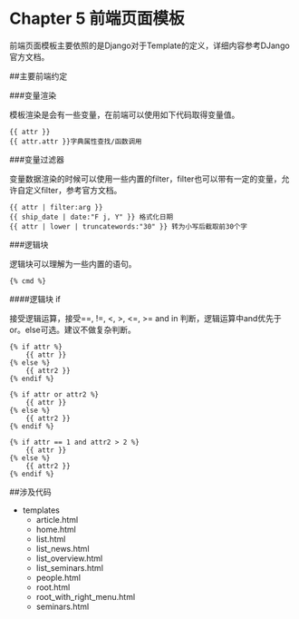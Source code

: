 # Chapter 5 前端页面模板

前端页面模板主要依照的是Django对于Template的定义，详细内容参考DJango官方文档。

##主要前端约定

###变量渲染

模板渲染是会有一些变量，在前端可以使用如下代码取得变量值。

```
{{ attr }}
{{ attr.attr }}字典属性查找/函数调用
```

###变量过滤器

变量数据渲染的时候可以使用一些内置的filter，filter也可以带有一定的变量，允许自定义filter，参考官方文档。

```
{{ attr | filter:arg }}
{{ ship_date | date:"F j, Y" }} 格式化日期
{{ attr | lower | truncatewords:"30" }} 转为小写后截取前30个字
```

###逻辑块

逻辑块可以理解为一些内置的语句。

```
{% cmd %}
```

####逻辑块 if

接受逻辑运算，接受==, !=, <, >, <=, >= and in 判断，逻辑运算中and优先于or。else可选。建议不做复杂判断。

```
{% if attr %}
    {{ attr }}
{% else %}
    {{ attr2 }}
{% endif %}

{% if attr or attr2 %}
    {{ attr }}
{% else %}
    {{ attr2 }}
{% endif %}

{% if attr == 1 and attr2 > 2 %}
    {{ attr }}
{% else %}
    {{ attr2 }}
{% endif %}
```


##涉及代码

* templates
	* article.html
	* home.html
	* list.html
	* list_news.html
	* list_overview.html
	* list_seminars.html
	* people.html
	* root.html
	* root_with_right_menu.html
	* seminars.html
